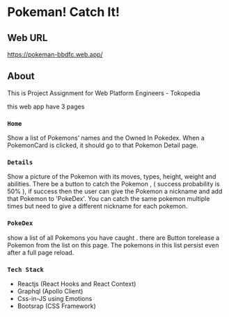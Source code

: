 # Pokeman! Catch It!

## Web URL

https://pokeman-bbdfc.web.app/

## About

This is Project Assignment for Web Platform Engineers - Tokopedia

this web app have 3 pages

### `Home`

Show a list of Pokemons’ names and the Owned In Pokedex.
When a PokemonCard is clicked, it should go to that Pokemon Detail page.

### `Details`

Show a picture of the Pokemon with its moves, types, height, weight and abilities.
There be a button to catch the Pokemon​ , (​ success probability is 50%​ ), if success then
the user can give the Pokemon a nickname​ and add that Pokemon to 'PokeDex'.
You can catch the same pokemon multiple times but need to give a​ different nickname​ for each pokemon.

### `PokeDex`

show a list of all Pokemons you have caught​ .
there are Button to ​release​ a Pokemon from the list on this page.
The pokemons in this list persist​ even after a full page reload.

### `Tech Stack`

- Reactjs (React Hooks and React Context)
- Graphql (Apollo Client)
- Css-in-JS using Emotions
- Bootsrap (CSS Framework)
